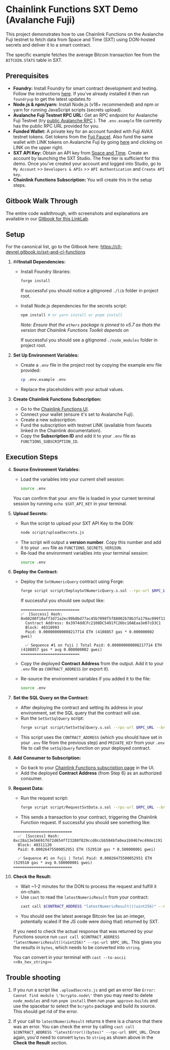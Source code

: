 # Chainlink Functions SXT Demo (Avalanche Fuji)

This project demonstrates how to use Chainlink Functions on the Avalanche Fuji testnet to fetch data from Space and Time (SXT) using DON-hosted secrets and deliver it to a smart contract.

The specific example fetches the average Bitcoin transaction fee from the `BITCOIN.STATS` table in SXT.

## Prerequisites

- **Foundry:** Install Foundry for smart contract development and testing. Follow the instructions [here](https://book.getfoundry.sh/getting-started/installation). If you've already installed it then run `foundryup` to get the latest updates.fo
- **Node.js & npm/yarn:** Install Node.js (v18+ recommended) and npm or yarn for running JavaScript scripts (secrets upload).
- **Avalanche Fuji Testnet RPC URL:** Get an RPC endpoint for Avalanche Fuji Testnet (try [public Avalanche RPC](https://build.avax.network/docs/tooling/rpc-providers#http) ). The `.env.example` file currently has the public RPC URL provided for you.
- **Funded Wallet:** A private key for an account funded with Fuji AVAX testnet tokens. Get tokens from the [Fuji Faucet](https://faucet.avax.network/). Also fund the same wallet with LINK tokens on Avalanche Fuji by going [here](https://faucets.chain.link/fuji) and clicking on LINK on the upper right.
- **SXT API Key:** Obtain an API key from [Space and Time](https://www.spaceandtime.io/). Create an account by launching the SXT Studio. The free tier is sufficient for this demo. Once you've created your account and logged into Studio, go to `My Account` >> `Developers & APIs` >> `API Authentication` and `Create API key`.
- **Chainlink Functions Subscription:** You will create this in the setup steps.

## Gitbook Walk Through

The entire code walkthrough, with screenshots and explanations are available in our [Gitbook for this LinkLab](https://cll-devrel.gitbook.io/sxt-and-cl-functions).

## Setup

For the canonical list, go to the Gitbook here: https://cll-devrel.gitbook.io/sxt-and-cl-functions

1.  ##**Install Dependencies:**

    - Install Foundry libraries:

      ```bash
      forge install
      ```

      If successful you should notice a gitignored `./lib` folder in project root.

    - Install Node.js dependencies for the secrets script:

      ```bash
      npm install # or yarn install or pnpm install
      ```

      _Note: Ensure that the `ethers` package is pinned to v5.7 as thats the version that Chainlink Functions Toolkit depends on_

      If successful you should see a gitignored `./node_modules` folder in project root.

2.  **Set Up Environment Variables:**

    - Create a `.env` file in the project root by copying the example env file provided:
      ```bash
      cp .env.example .env
      ```
    - Replace the placeholders with your actual values.

3.  **Create Chainlink Functions Subscription:**

    - Go to the [Chainlink Functions UI](https://functions.chain.link/).
    - Connect your wallet (ensure it's set to Avalanche Fuji).
    - Create a new subscription.
    - Fund the subscription with testnet LINK (available from faucets linked in the Chainlink documentation).
    - Copy the **Subscription ID** and add it to your `.env` file as `FUNCTIONS_SUBSCRIPTION_ID`.

## Execution Steps

4.  **Source Environment Variables:**

    - Load the variables into your current shell session:
      ```bash
      source .env
      ```

    You can confirm that your .env file is loaded in your current terminal session by running `echo $SXT_API_KEY` in your terminal.

5.  **Upload Secrets:**

    - Run the script to upload your SXT API Key to the DON:
      ```bash
      node script/uploadSecrets.js
      ```
    - The script will output a **version number**. Copy this number and add it to your `.env` file as `FUNCTIONS_SECRETS_VERSION`.
    - Re-load the environment variables into your terminal session:
      ```bash
      source .env
      ```

6.  **Deploy the Contract:**

    - Deploy the `SxtNumericQuery` contract using Forge:

      ```bash
      forge script script/DeploySxtNumericQuery.s.sol --rpc-url $RPC_URL --broadcast -vvvv
      ```

      If successful you should see output like:

      ```
      ==========================
      ✅  [Success] Hash: 0x60280f10aff3d71a2ec99b0bd77ac45b7098f5f88002b78b3fa179ac099f1103
        Contract Address: 0x3974ddCFc2108DC5491fC26bc10AEaa3e07cD3C1
        Block: 40310993
        Paid: 0.000000000008217714 ETH (4108857 gas * 0.000000002 gwei)

        ✅ Sequence #1 on fuji | Total Paid: 0.000000000008217714 ETH (4108857 gas * avg 0.000000002 gwei)
      ==========================
      ```

    - Copy the deployed **Contract Address** from the output. Add it to your `.env` file as `CONTRACT_ADDRESS` (or export it).
    - Re-source the environment variables if you added it to the file:
      ```bash
      source .env
      ```

7.  **Set the SQL Query on the Contract:**

    - After deploying the contract and setting its address in your environment, set the SQL query that the contract will use.
    - Run the `SetSxtSqlQuery` script:
      ```bash
      forge script script/SetSxtSqlQuery.s.sol --rpc-url $RPC_URL --broadcast -vvvv
      ```
    - This script uses the `CONTRACT_ADDRESS` (which you should have set in your `.env` file from the previous step) and `PRIVATE_KEY` from your `.env` file to call the `setSqlQuery` function on your deployed contract.

8.  **Add Consumer to Subscription:**

    - Go back to your [Chainlink Functions subscription page](functions.chain.link) in the UI.
    - Add the deployed **Contract Address** (from Step 6) as an authorized consumer.

9.  **Request Data:**

    - Run the request script:
      ```bash
      forge script script/RequestSxtData.s.sol --rpc-url $RPC_URL --broadcast -vvvv
      ```
    - This sends a transaction to your contract, triggering the Chainlink Function request. If successful you should see something like:

    ```
    ==========================
      ✅  [Success] Hash: 0xc28a13e56691f672d654ff23208f829ccd0ccbb504bfa0ea1b9467ec49de1191
      Block: 40311120
      Paid: 0.00026475500052951 ETH (529510 gas * 0.500000001 gwei)

      ✅ Sequence #1 on fuji | Total Paid: 0.00026475500052951 ETH (529510 gas * avg 0.500000001 gwei)
    ==========================
    ```

10. **Check the Result:**

    - Wait ~1-2 minutes for the DON to process the request and fulfill it on-chain.
    - Use `cast` to read the `latestNumericResult` from your contract:
      ```bash
      cast call $CONTRACT_ADDRESS "latestNumericResult()(uint256)" --rpc-url $RPC_URL
      ```
    - You should see the latest average Bitcoin fee (as an integer, potentially scaled if the JS code were doing that) returned by SXT.

    If you need to check the actual response that was returned by your Functions source run `cast call $CONTRACT_ADDRESS "latestNumericResult()(uint256)" --rpc-url $RPC_URL`. This gives you the results in `bytes`, which needs to be converted into `string`.

    You can convert in your terminal with `cast --to-ascii <<0x_hex_string>>`

## Trouble shooting

1. If you run a script like `.uploadSecrets.js` and get an error like `Error: Cannot find module \'bcrypto.node\'` then you may need to delete `node_modules` and run `pnpm install` then run `pnpm approve-builds` and use the spacebar to select the `bcrypto` package and build its source. This should get rid of the error.

2. If your call to `latestNumericResult` returns `0` there is a chance that there was an error. You can check the error by calling `cast call $CONTRACT_ADDRESS "latestError()(bytes)" --rpc-url $RPC_URL`. Once again, you'd need to convert `bytes` to `string` as shown above in the **Check the Result** section.
